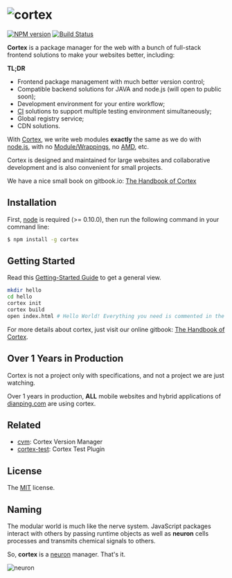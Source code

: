 # ![cortex](https://raw.githubusercontent.com/cortexjs/cortex/master/screenshots/logo+text.png)

[![NPM version](https://badge.fury.io/js/cortex.svg)](http://badge.fury.io/js/cortex) [![Build Status](https://travis-ci.org/cortexjs/cortex.svg?branch=master)](https://travis-ci.org/cortexjs/cortex)

**Cortex** is a package manager for the web with a bunch of full-stack frontend solutions to make your websites better, including:

<a href="http://book.ctx.io" target="_blank"><img align="right" alt="" src="https://raw.githubusercontent.com/cortexjs/cortex/master/screenshots/cover.png" /></a>

**TL;DR**

- Frontend package management with much better version control;
- Compatible backend solutions for JAVA and node.js (will open to public soon);
- Development environment for your entire workflow;
- [CI](http://en.wikipedia.org/wiki/Continuous_integration) solutions to support multiple testing environment simultaneously;
- Global registry service;
- CDN solutions.

With [Cortex](https://github.com/cortexjs/cortex), we write web modules **exactly** the same as we do with [node.js](http://nodejs.org), with no [Module/Wrappings](http://wiki.commonjs.org/wiki/Modules/Wrappings), no [AMD](http://wiki.commonjs.org/wiki/Modules/AsynchronousDefinition), etc.

Cortex is designed and maintained for large websites and collaborative development and is also convenient for small projects.

We have a nice small book on gitbook.io: [The Handbook of Cortex](http://book.ctx.io)

## Installation

First, [node](http://nodejs.org) is required (>= 0.10.0), then run the following command in your command line:

```bash
$ npm install -g cortex
```

## Getting Started

Read this [Getting-Started Guide](http://ctx.io/get-started) to get a general view.

```bash
mkdir hello
cd hello
cortex init
cortex build
open index.html # Hello World! Everything you need is commented in the source code!
```

For more details about cortex, just visit our online gitbook: [The Handbook of Cortex](http://book.ctx.io/).


## Over 1 Years in Production

<img align="right" alt="" src="https://raw.githubusercontent.com/cortexjs/cortex/master/screenshots/dianping.png" />

Cortex is not a project only with specifications, and not a project we are just watching.

Over 1 years in production, **ALL** mobile websites and hybrid applications of [dianping.com](http://m.dianping.com/) are using cortex.

## Related

- [cvm](https://github.com/cortexjs/cvm): Cortex Version Manager
- [cortex-test](https://github.com/cortexjs/cortex-test): Cortex Test Plugin

## License

The [MIT](https://github.com/cortexjs/cortex/blob/master/LICENSE-MIT) license.

## Naming

The modular world is much like the nerve system. JavaScript packages interact with others by passing runtime objects as well as **neuron** cells processes and transmits chemical signals to others.

So, **cortex** is a [neuron](https://github.com/kaelzhang/neuron) manager. That's it.

![neuron](https://raw.githubusercontent.com/cortexjs/cortex/master/screenshots/neurons.jpg)
